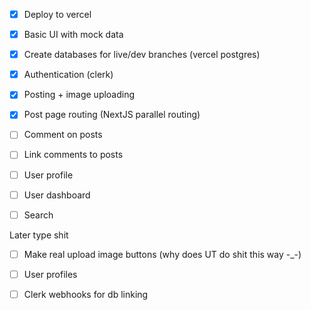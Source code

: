 - [x] Deploy to vercel
- [x] Basic UI with mock data
- [x] Create databases for live/dev branches (vercel postgres)
- [x] Authentication (clerk)
- [x] Posting + image uploading
- [x] Post page routing (NextJS parallel routing)
- [ ] Comment on posts
- [ ] Link comments to posts
- [ ] User profile
- [ ] User dashboard
- [ ] Search




Later type shit
- [ ] Make real upload image buttons (why does UT do shit this way -_-)
- [ ] User profiles
- [ ] Clerk webhooks for db linking





